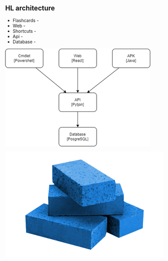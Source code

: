## HL architecture 

- Flashcards -
- Web -
- Shortcuts -
- Api -
- Database -


![HLObjects](./Images/Arch.png)


![TechBricks](./Images/Icon/TechBricks.png)